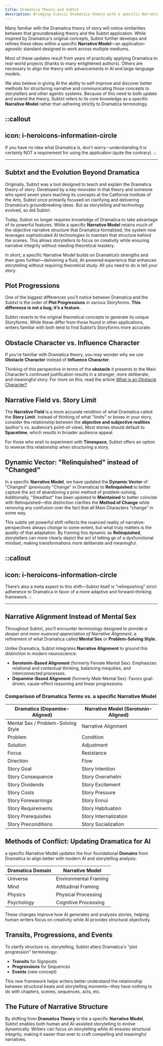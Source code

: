 ```yaml
---
title: Dramatica Theory and Subtxt
description: Bridging classic Dramatica theory with a specific Narrative Model
---
```


Many familiar with the Dramatica theory of story will notice similarities between that groundbreaking theory and the Subtxt application. While inspired by Dramatica's original concepts, Subtxt further develops and refines these ideas within a specific **Narrative Model**—an application-agnostic standard designed to work across multiple mediums.

Most of these updates result from years of practically applying Dramatica to real-world projects (thanks to many enlightened authors). Others are necessary to align the theory with advancements in AI and large-language models.

We also believe in giving AI the ability to self-improve and discover better methods for structuring narrative and communicating those concepts to storytellers and other agentic systems. Because of this need to both update and extend the theory, Subtxt refers to its core knowledge as a specific **Narrative Model** rather than adhering strictly to Dramatica terminology.

::callout
---
icon: i-heroicons-information-circle
---
If you have no idea what Dramatica is, don't worry--understanding it is certainly NOT a requirement for using the application (quite the contrary).
::

---

## Subtxt and the Evolution Beyond Dramatica

Originally, Subtxt was a tool designed to teach and explain the Dramatica theory of story. Developed by a key innovator in that theory and someone who spent seven years teaching its concepts at the California Institute of the Arts, Subtxt once primarily focused on clarifying and delivering Dramatica’s groundbreaking ideas. But as storytelling and technology evolved, so did Subtxt.

Today, Subtxt no longer requires knowledge of Dramatica to take advantage of its powerful features. While a specific **Narrative Model** retains much of the objective narrative structure that Dramatica formalized, the system now leverages sophisticated AI technologies to maintain that structure behind the scenes. This allows storytellers to focus on creativity while ensuring narrative integrity without needing theoretical mastery.

In short, a specific Narrative Model builds on Dramatica’s strengths and then goes further—delivering a fluid, AI-powered experience that enhances storytelling without requiring theoretical study. All you need to do is tell your story.

## Plot Progressions

One of the biggest differences you’ll notice between Dramatica and the Subtxt is the order of **Plot Progressions** in various Storyforms. **This difference is not a bug; it’s a feature.**

Subtxt reverts to the original theoretical concepts to generate its unique Storyforms. While these differ from those found in other applications, writers familiar with both tend to find Subtxt’s Storyforms more accurate.

## Obstacle Character vs. Influence Character

If you're familiar with Dramatica theory, you may wonder why we use **Obstacle Character** instead of **Influence Character**.

Thinking of this perspective in terms of the **obstacle** it presents to the Main Character’s continued justification results in a stronger, more deliberate, and meaningful story. For more on this, read the article [What is an Obstacle Character?](https://narrativefirst.com/articles/what-is-an-obstacle-character)

## Narrative Field vs. Story Limit

The **Narrative Field** is a more accurate rendition of what Dramatica called the **Story Limit**. Instead of thinking of what "limits" or boxes in your story, consider the relationship between the **objective and subjective realities** (author's vs. audience’s point-of-view). Most stories should default to **Spacetime**, which results in broader audience appeal.

For those who wish to experiment with **Timespace**, Subtxt offers an option to reverse this relationship when structuring a story.

## Dynamic Vector: "Relinquished" instead of "Changed"

In a specific **Narrative Model**, we have updated the **Dynamic Vector** of "Changed" (previously "Change" in Dramatica) to **Relinquished** to better capture the act of abandoning a prior method of problem-solving. Additionally, "Steadfast" has been updated to **Maintained** to better coincide with Relinquished—this distinction clarifies the **Method of Change** while removing any confusion over the fact that all Main Characters "change" in some way.

This subtle yet powerful shift reflects the nuanced reality of narrative: perspectives always *change* to some extent, but what truly matters is the *quality* of that adaptation. By framing this dynamic as **Relinquished**, storytellers can more clearly depict the act of letting go of a dysfunctional mindset, making transformations more deliberate and meaningful.

::callout
---
icon: i-heroicons-information-circle
---
There’s also a meta aspect to this shift—Subtxt itself is "relinquishing" strict adherence to Dramatica in favor of a more adaptive and forward-thinking framework.
::

---

## Narrative Alignment Instead of Mental Sex

Throughout Subtxt, you’ll encounter terminology designed to provide *a deeper and more nuanced appreciation of Narrative Alignment*, a refinement of what Dramatica called **Mental Sex** or **Problem-Solving Style**.

Unlike Dramatica, Subtxt integrates **Narrative Alignment** to ground this distinction in modern neuroscience:

- **Serotonin-Based Alignment** (formerly Female Mental Sex): Emphasizes relational and contextual thinking, balancing inequities, and interconnected processes.
- **Dopamine-Based Alignment** (formerly Male Mental Sex): Favors goal-driven, cause-effect reasoning and linear progressions.

### Comparison of Dramatica Terms vs. a specific Narrative Model

| **Dramatica (Dopamine-Aligned)**   | **Narrative Model (Serotonin-Aligned)** |
| ---------------------------------- | ------------------------------------------------- |
| Mental Sex / Problem-Solving Style | Narrative Alignment                               |
| Problem                            | Condition                                         |
| Solution                           | Adjustment                                        |
| Focus                              | Resistance                                        |
| Direction                          | Flow                                              |
| Story Goal                         | Story Intention                                   |
| Story Consequence                  | Story Overwhelm                                   |
| Story Dividends                    | Story Excitement                                  |
| Story Costs                        | Story Pressure                                    |
| Story Forewarnings                 | Story Ennui                                       |
| Story Requirements                 | Story Habituation                                 |
| Story Prerequisites                | Story Internalization                             |
| Story Preconditions                | Story Socialization                               |

## Methods of Conflict: Updating Dramatica for AI

a specific Narrative Model updates the four foundational **Domains** from Dramatica to align better with modern AI and storytelling analysis:

| **Dramatica Domain** | **Narrative Model** |
| -------------------- | ----------------------------- |
| Universe             | Environmental Framing         |
| Mind                 | Attitudinal Framing           |
| Physics              | Physical Processing           |
| Psychology           | Cognitive Processing          |

These changes improve how AI generates and analyzes stories, helping human writers focus on creativity while AI provides structural objectivity.

## Transits, Progressions, and Events

To clarify structure vs. storytelling, Subtxt alters Dramatica's "plot progression" terminology:

- **Transits** for Signposts
- **Progressions** for Sequences
- **Events** (new concept)

This new framework helps writers better understand the relationship between structural beats and storytelling moments—they have nothing to do with chapters, scenes, sequences, acts, etc.

## The Future of Narrative Structure

By shifting from **Dramatica Theory** to the a specific **Narrative Model**, Subtxt enables both human and AI-assisted storytelling to evolve dynamically. Writers can focus on storytelling while AI ensures structural integrity, making it easier than ever to craft compelling and meaningful narratives.

